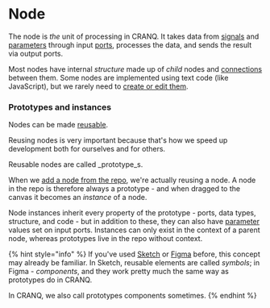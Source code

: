 # Node

The node is _the_ unit of processing in CRANQ. It takes data from [signals](signal.md) and [parameters](parameter.md) through input [ports](port.md), processes the data, and sends the result via output ports.

Most nodes have internal _structure_ made up of _child_ nodes and [connections](connection.md) between them. Some nodes are implemented using text code (like JavaScript), but we rarely need to [create or edit them](../advanced/code-node.md).

### Prototypes and instances

Nodes can be made [reusable](../../how-to/basic/reusing-nodes.md).

Reusing nodes is very important because that's how we speed up development both for ourselves and for others.

Reusable nodes are called _prototype_s.

When we [add a node from the repo](../../how-to/basic/finding-nodes.md), we're actually reusing a node. A node in the repo is therefore always a prototype - and when dragged to the canvas it becomes an _instance_ of a node.

Node instances inherit every property of the prototype - ports, data types, structure, and code - but in addition to these, they can also have [parameter](parameter.md) values set on input ports. Instances can only exist in the context of a parent node, whereas prototypes live in the repo without context.

{% hint style="info" %}
If you've used [Sketch](https://www.sketch.com/) or [Figma](https://www.figma.com/) before, this concept may already be familiar. In Sketch, reusable elements are called _symbols_; in Figma - _components_, and they work pretty much the same way as prototypes do in CRANQ.

In CRANQ, we also call prototypes components sometimes.
{% endhint %}
